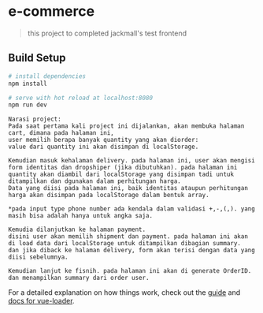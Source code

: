 # e-commerce

> this project to completed jackmall's test frontend

## Build Setup

``` bash
# install dependencies
npm install

# serve with hot reload at localhost:8080
npm run dev
```
```
Narasi project: 
Pada saat pertama kali project ini dijalankan, akan membuka halaman cart, dimana pada halaman ini,
user memilih berapa banyak quantity yang akan diorder: 
value dari quantity ini akan disimpan di localStorage.

Kemudian masuk kehalaman delivery. pada halaman ini, user akan mengisi form identitas dan dropshiper (jika dibutuhkan). pada halaman ini quantity akan diambil dari localStorage yang disimpan tadi untuk ditampilkan dan dgunakan dalam perhitungan harga.
Data yang diisi pada halaman ini, baik identitas ataupun perhitungan harga akan disimpan pada localStorage dalam bentuk array.

*pada input type phone number ada kendala dalam validasi +,-,(,). yang masih bisa adalah hanya untuk angka saja.

Kemudia dilanjutkan ke halaman payment.
disini user akan memilih shipment dan payment. pada halaman ini akan di load data dari localStorage untuk ditampilkan dibagian summary.
dan jika diback ke halaman delivery, form akan terisi dengan data yang diisi sebelumnya.

Kemudian lanjut ke fisnih. pada halaman ini akan di generate OrderID. dan menampilkan summary dari order user. 
```
For a detailed explanation on how things work, check out the [guide](http://vuejs-templates.github.io/webpack/) and [docs for vue-loader](http://vuejs.github.io/vue-loader).
